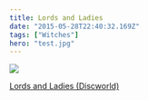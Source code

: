 ```yaml
---
title: Lords and Ladies
date: "2015-05-28T22:40:32.169Z"
tags: ["Witches"]
hero: "test.jpg"
---
```


<a target="_blank"  href="https://www.amazon.com/gp/product/006223739X/ref=as_li_tl?ie=UTF8&camp=1789&creative=9325&creativeASIN=006223739X&linkCode=as2&tag=onionblossom-20&linkId=335bd12dd8d52eafff4670108a0b8e21"><img border="0" src="//ws-na.amazon-adsystem.com/widgets/q?_encoding=UTF8&MarketPlace=US&ASIN=006223739X&ServiceVersion=20070822&ID=AsinImage&WS=1&Format=_SL250_&tag=onionblossom-20" ></a><img src="//ir-na.amazon-adsystem.com/e/ir?t=onionblossom-20&l=am2&o=1&a=006223739X" width="1" height="1" border="0" alt="" style="border:none !important; margin:0px !important;" />

<a target="_blank" href="https://www.amazon.com/gp/product/006223739X/ref=as_li_tl?ie=UTF8&camp=1789&creative=9325&creativeASIN=006223739X&linkCode=as2&tag=onionblossom-20&linkId=444adbdc266e711c8cd6ab5bd757406e">Lords and Ladies (Discworld)</a><img src="//ir-na.amazon-adsystem.com/e/ir?t=onionblossom-20&l=am2&o=1&a=006223739X" width="1" height="1" border="0" alt="" style="border:none !important; margin:0px !important;" />
